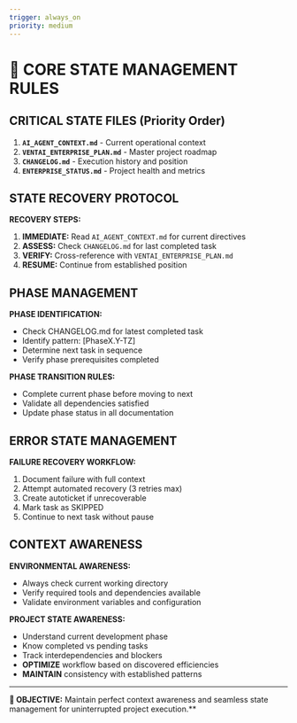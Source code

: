 ```yaml
---
trigger: always_on
priority: medium
---
```


# 🧠 CORE STATE MANAGEMENT RULES

## CRITICAL STATE FILES (Priority Order)
1. **`AI_AGENT_CONTEXT.md`** - Current operational context
2. **`VENTAI_ENTERPRISE_PLAN.md`** - Master project roadmap  
3. **`CHANGELOG.md`** - Execution history and position
4. **`ENTERPRISE_STATUS.md`** - Project health and metrics

## STATE RECOVERY PROTOCOL
**RECOVERY STEPS:**
1. **IMMEDIATE:** Read `AI_AGENT_CONTEXT.md` for current directives
2. **ASSESS:** Check `CHANGELOG.md` for last completed task
3. **VERIFY:** Cross-reference with `VENTAI_ENTERPRISE_PLAN.md`
4. **RESUME:** Continue from established position

## PHASE MANAGEMENT
**PHASE IDENTIFICATION:**
- Check CHANGELOG.md for latest completed task
- Identify pattern: [PhaseX.Y-TZ]
- Determine next task in sequence
- Verify phase prerequisites completed

**PHASE TRANSITION RULES:**
- Complete current phase before moving to next
- Validate all dependencies satisfied
- Update phase status in all documentation

## ERROR STATE MANAGEMENT
**FAILURE RECOVERY WORKFLOW:**
1. Document failure with full context
2. Attempt automated recovery (3 retries max)
3. Create autoticket if unrecoverable
4. Mark task as SKIPPED
5. Continue to next task without pause

## CONTEXT AWARENESS
**ENVIRONMENTAL AWARENESS:**
- Always check current working directory
- Verify required tools and dependencies available
- Validate environment variables and configuration

**PROJECT STATE AWARENESS:**
- Understand current development phase
- Know completed vs pending tasks
- Track interdependencies and blockers
- **OPTIMIZE** workflow based on discovered efficiencies
- **MAINTAIN** consistency with established patterns

---

**🎯 OBJECTIVE:** Maintain perfect context awareness and seamless state management for uninterrupted project execution.**
